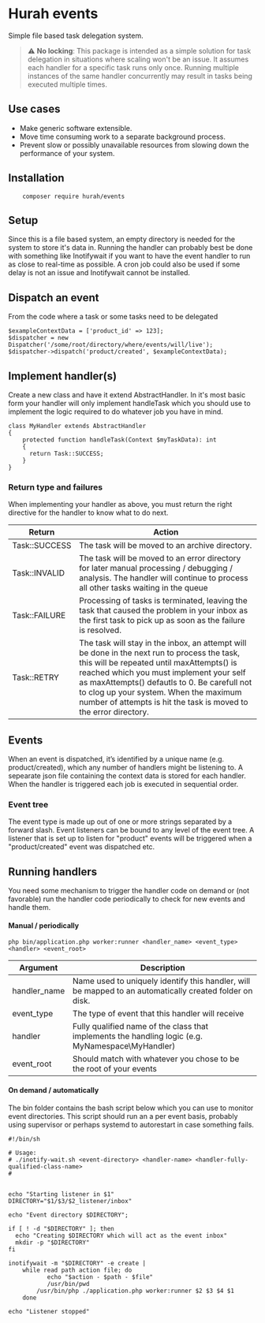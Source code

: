 # Hurah events
Simple file based task delegation system.

> :warning: **No locking**: This package is intended as a simple
solution for task delegation in situations where scaling won't be an issue. It
assumes each handler for a specific task runs only once. Running multiple
instances of the same handler concurrently may result in tasks being executed
multiple times.


## Use cases
- Make generic software extensible.
- Move time consuming work to a separate background process.
- Prevent slow or possibly unavailable resources from slowing down the performance
of your system.

## Installation
```
    composer require hurah/events
```

## Setup
Since this is a file based system, an empty directory is needed for the system
to store it's data in. Running the handler can probably best be done with
something like Inotifywait if you want to have the event handler to run as
close to real-time as possible. A cron job could also be used if some delay is
not an issue and Inotifywait cannot be installed.

## Dispatch an event
From the code where a task or some tasks need to be delegated
```
$exampleContextData = ['product_id' => 123];
$dispatcher = new Dispatcher('/some/root/directory/where/events/will/live');
$dispatcher->dispatch('product/created', $exampleContextData);
```

## Implement handler(s)
Create a new class and have it extend AbstractHandler. In it's most basic form
your handler will only implement handleTask which you should use to implement
the logic required to do whatever job you have in mind.

```
class MyHandler extends AbstractHandler
{
    protected function handleTask(Context $myTaskData): int
    {
      return Task::SUCCESS;
    }
}
```
### Return type and failures
When implementing your handler as above, you must return the right directive
for the handler to know what to do next.


|  Return | Action  |
|---|---|
|Task::SUCCESS   | The task will be moved to an archive directory.   |
|Task::INVALID   | The task will be moved to an error directory for later manual processing / debugging / analysis. The handler will continue to process all other tasks waiting in the queue
|Task::FAILURE   | Processing of tasks is terminated, leaving the task that caused the problem in your inbox as the first task to pick up as soon as the failure is resolved.     |
|Task::RETRY   | The task will stay in the inbox, an attempt will be done in the next run to process the task, this will be repeated until maxAttempts() is reached which you must implement your self as maxAttempts() defautls to 0. Be carefull not to clog up your system. When the maximum number of attempts is hit the task is moved to the error directory.   |


## Events
When an event is dispatched, it’s identified by a unique name
(e.g. product/created), which any number of handlers might be listening to. A
sepearate json file containing the context data is stored for each handler.
When the handler is triggered each job is executed in sequential order.

### Event tree
The event type is made up out of one or more strings separated by a forward
slash. Event listeners can be bound to any level of the event tree. A listener
that is set up to listen for "product" events will be triggered when a "product/created" event was dispatched etc.

## Running handlers
You need some mechanism to trigger the handler code on demand or (not favorable)
run the handler code periodically to check for new events and handle them.

#### Manual / periodically
```
php bin/application.php worker:runner <handler_name> <event_type> <handler> <event_root>
```

|  Argument | Description  |
|---|---|
|handler_name   | Name used to uniquely identify this handler, will be mapped to an automatically created folder on disk.   |
|event_type   | The type of event that this handler will receive
|handler   | Fully qualified name of the class that implements the handling logic (e.g. MyNamespace\\MyHandler)     |
|event_root   | Should match with whatever you chose to be the root of your events   |

#### On demand / automatically
The bin folder contains the bash script below which you can use to monitor
event directories. This script should run an a per event basis, probably using
supervisor or perhaps systemd to autorestart in case something fails.

```
#!/bin/sh

# Usage:
# ./inotify-wait.sh <event-directory> <handler-name> <handler-fully-qualified-class-name>
#


echo "Starting listener in $1"
DIRECTORY="$1/$3/$2_listener/inbox"

echo "Event directory $DIRECTORY";

if [ ! -d "$DIRECTORY" ]; then
  echo "Creating $DIRECTORY which will act as the event inbox"
  mkdir -p "$DIRECTORY"
fi

inotifywait -m "$DIRECTORY" -e create |
    while read path action file; do
	       echo "$action - $path - $file"
	       /usr/bin/pwd
        /usr/bin/php ./application.php worker:runner $2 $3 $4 $1
    done

echo "Listener stopped"
```
